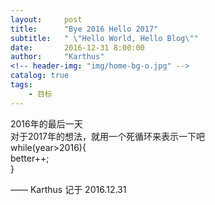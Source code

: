 ```yaml
---
layout:     post
title:      "Bye 2016 Hello 2017"
subtitle:   " \"Hello World, Hello Blog\""
date:       2016-12-31 8:00:00
author:     "Karthus"
<!-- header-img: "img/home-bg-o.jpg" -->
catalog: true
tags:
    - 目标
---
```


>
  2016年的最后一天  <br />
  对于2017年的想法，就用一个死循环来表示一下吧 <br />
  while(year>2016){ <br />
         better++; <br />
}


—— Karthus 记于 2016.12.31
